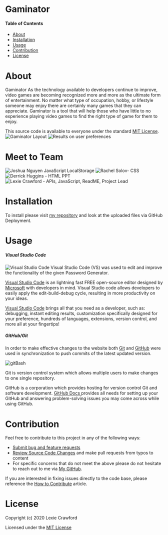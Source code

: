 # Gaminator

#### Table of Contents

- [About](#About)
- [Installation](#Installation)
- [Usage](#Usage)
- [Contribution](#Contribution)
- [License](#License)

# About

Gaminator
As the technology available to developers continue to improve, video games are becoming recognized more and more as the ultimate form of entertainment. No matter what type of occupation, hobby, or lifestyle someone may enjoy there are certainly many games that they can appreciate. Gaminator is a tool that will help those who have little to no experience playing video games to find the right type of game for them to enjoy.

This source code is available to everyone under the standard [MIT License](https://github.com/microsoft/vscode/blob/master/LICENSE.txt).
![Gaminator Layout](assets/images/screenshot.jpg)
![Results on user preferences](assets/css/results.jpg)

# Meet to Team

![Joshua Nguyen JavaScript LocalStorage ](assets/images/josh.jpg)
![Rachel Solov- CSS](assets/images/rachel.jpg)
![Derrick Huggins - HTML PPT](assets/images/derrick.jpg)
![Lexie Crawford - APIs, JavaScript, ReadME, Project Lead](assets/images/lexie.jpg)

# Installation

To install please visit [my repository](https://github.com/lexcraw4d/Gaminator) and look at the uploaded files via GitHub Deployment.

# Usage

##### Visual Studio Code

![Visual Studio Code](assets/css/readMeVSC.jpg)
Visual Studio Code (VS) was used to edit and improve the functionality of the given Password Generator.

[Visual Studio Code](https://code.visualstudio.com/) is an lightning fast FREE open-source editor designed by [Microsoft](https://www.microsoft.com/en-us/) with developers in mind. Visual Studio code allows developers to easily apply the edit-build-debug cycle, resulting in more productivity on your ideas.

[Visual Studio Code](https://code.visualstudio.com/) brings all that you need as a developer, such as: debugging, instant editing results, customization specifically designed for your preference, hundreds of languages, extensions, version control, and more all at your fingertips!

##### GitHub/Git

In order to make effective changes to the website both [Git](https://gitforwindows.org/) and [GitHub](https://github.com/) were used in synchronization to push commits of the latest updated version.

![gitBash](assets/css/Github.png)

Git is version control system which allows multiple users to make changes to one single repository.

GitHub is a corporation which provides hosting for version control Git and software development. [GitHub Docs ](https://docs.github.com/en/free-pro-team@latest/github/setting-up-and-managing-your-github-user-account/managing-user-account-settings) provides all needs for setting up your GitHub and answering problem-solving issues you may come across while using GitHub.

# Contribution

Feel free to contribute to this project in any of the following ways:

- [Submit bug and feature requests](https://github.com/lexcraw4d/Day-Planner/issues)
- [Review Source Code Changes](https://github.com/lexcraw4d/Day-Planner/pulls) and make pull requests from typos to content
- For specific concerns that do not meet the above please do not hesitate to reach out to me via [My GitHub](https://github.com/lexcraw4d).

If you are interested in fixing issues directly to the code base, please reference the [How to Contribute](https://github.com/microsoft/vscode/wiki/How-to-Contribute) article.

# License

Copyright (c) 2020 Lexie Crawford

Licensed under the [MIT License](https://github.com/lexcraw4d/SEO/blob/master/LICENSE)
